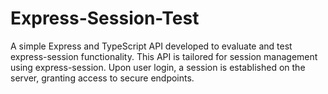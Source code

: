 # Express-Session-Test
A simple Express and TypeScript API developed to evaluate and test express-session functionality. This API is tailored for session management using express-session. Upon user login, a session is established on the server, granting access to secure endpoints.
